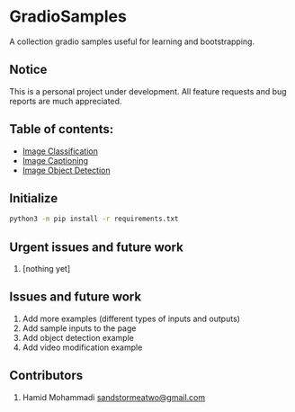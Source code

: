 # GradioSamples

A collection gradio samples useful for learning and bootstrapping.


## Notice

This is a personal project under development. All feature requests and bug reports are much appreciated.


## Table of contents:
- [Image Classification](image_classification)
- [Image Captioning](image_captioning)
- [Image Object Detection](image_object_detection)


## Initialize

```bash
python3 -m pip install -r requirements.txt
```

## Urgent issues and future work
1. [nothing yet]


## Issues and future work
1. Add more examples (different types of inputs and outputs)
2. Add sample inputs to the page
3. Add object detection example
4. Add video modification example


## Contributors
1. Hamid Mohammadi <sandstormeatwo@gmail.com>
